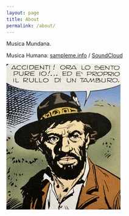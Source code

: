 ```yaml
---
layout: page
title: About
permalink: /about/
---
```


Musica Mundana.  

Musica Humana: [sampleme.info](https://sampleme.info/) / [SoundCloud](https://soundcloud.com/sampleme)  

![tamburo](/tamburo300px.jpg)  